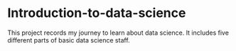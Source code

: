 # Introduction-to-data-science
This project records my journey to learn about data science.
It includes five different parts of basic data science staff.

